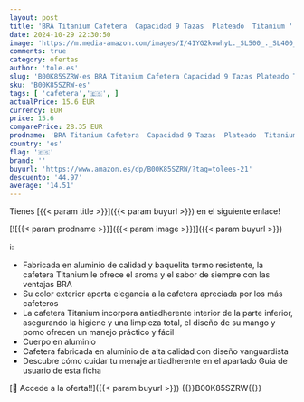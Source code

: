 ```yaml
---
layout: post
title: 'BRA Titanium Cafetera  Capacidad 9 Tazas  Plateado  Titanium '
date: 2024-10-29 22:30:50
image: 'https://m.media-amazon.com/images/I/41YG2kowhyL._SL500_._SL400_.jpg'
comments: true
category: ofertas
author: 'tole.es'
slug: 'B00K85SZRW-es BRA Titanium Cafetera Capacidad 9 Tazas Plateado Titanium'
sku: 'B00K85SZRW-es'
tags: [ 'cafetera','🇪🇸', ]
actualPrice: 15.6 EUR
currency: EUR
price: 15.6
comparePrice: 28.35 EUR
prodname: 'BRA Titanium Cafetera  Capacidad 9 Tazas  Plateado  Titanium '
country: 'es'
flag: '🇪🇸'
brand: ''
buyurl: 'https://www.amazon.es/dp/B00K85SZRW/?tag=tolees-21'
descuento: '44.97'
average: '14.51'
---
```


Tienes [{{< param title >}}]({{< param buyurl >}}) en el siguiente enlace!

[![{{< param prodname >}}]({{< param image >}})]({{< param buyurl >}})

ℹ️:

- Fabricada en aluminio de calidad y baquelita termo resistente, la cafetera Titanium le ofrece el aroma y el sabor de siempre con las ventajas BRA
- Su color exterior aporta elegancia a la cafetera apreciada por los más cafeteros
- La cafetera Titanium incorpora antiadherente interior de la parte inferior, asegurando la higiene y una limpieza total, el diseño de su mango y pomo ofrecen un manejo práctico y fácil
- Cuerpo en aluminio
- Cafetera fabricada en aluminio de alta calidad con diseño vanguardista
- Descubre cómo cuidar tu menaje antiadherente en el apartado Guia de usuario de esta ficha

[🛒 Accede a la oferta!!]({{< param buyurl >}})
{{<world>}}B00K85SZRW{{</world>}}
